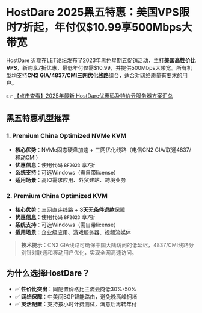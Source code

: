 # HostDare 2025黑五特惠：美国VPS限时7折起，年付仅$10.99享500Mbps大带宽

HostDare 近期在LET论坛发布了2023年黑色星期五促销活动，主打**美国高性价比VPS**，新购享7折优惠，最低年付仅需$10.99，并提供500Mbps大带宽。所有机型均支持**CN2 GIA/4837/CMI三网优化线路**组合，适合对网络质量有要求的用户。

👉 [【点击查看】2025年最新 HostDare优惠码及特价云服务器方案汇总](https://bit.ly/hostdare)

## 黑五特惠机型推荐

### 1. Premium China Optimized NVMe KVM
- **核心优势**：NVMe固态硬盘加速 + 三网优化线路（电信CN2 GIA/联通4837/移动CMI）
- **优惠信息**：使用代码 `BF2023` 享7折
- **系统支持**：可选Windows（需自带license）
- **适用场景**：高IO需求应用、外贸建站、跨境业务

### 2. Premium China Optimized KVM
- **核心优势**：三网直连线路 + **3天无条件退款**保障
- **优惠信息**：使用代码 `BF2023` 享7折
- **系统支持**：可选Windows（需自带license）
- **适用场景**：企业级应用、游戏服务器、视频流媒体

> **技术提示**：CN2 GIA线路可确保中国大陆访问的低延迟，4837/CMI线路分别针对联通和移动用户优化，实现全网高速访问。

## 为什么选择HostDare？
- ✅ **性价比突出**：同配置价格比主流云商低30%-50%
- ✅ **网络保障**：中美间BGP智能路由，避免晚高峰拥堵
- ✅ **灵活配置**：支持按小时计费测试，满意后再转年付